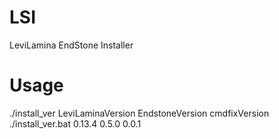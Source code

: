 # LSI
LeviLamina EndStone Installer
# Usage
./install_ver LeviLaminaVersion EndstoneVersion cmdfixVersion
./install_ver.bat 0.13.4 0.5.0 0.0.1
